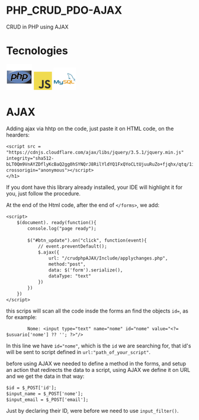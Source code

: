 # PHP_CRUD_PDO-AJAX
CRUD in PHP using AJAX 


# Tecnologies

<img src="https://raw.githubusercontent.com/teamedwardforever/Readme-Generator/71f25dd8b98329b168142a6b782a107b75eab178/svg/Skills/Languages/php-original.svg" alt="PHP" width="70" height="70"/> <img src="https://raw.githubusercontent.com/teamedwardforever/Readme-Generator/71f25dd8b98329b168142a6b782a107b75eab178/svg/Skills/Languages/javascript-original.svg" alt="Javascript" width="50" height="50"/>
<img src="https://raw.githubusercontent.com/teamedwardforever/Readme-Generator/71f25dd8b98329b168142a6b782a107b75eab178/svg/Skills/Database/mysql-original-wordmark.svg" alt="Mysql" width="60" height="60"/>

# AJAX
Adding ajax via hhtp on the code, just paste it on HTML code, on the hearders:
````
<script src = "https://cdnjs.cloudflare.com/ajax/libs/jquery/3.5.1/jquery.min.js" integrity="sha512-bLT0Qm9VnAYZDflyKcBaQ2gg0hSYNQrJ8RilYldYQ1FxQYoCLtUjuuRuZo+fjqhx/qtq/1itJ0C2ejDxltZVFg==" crossorigin="anonymous"></script>
</h1>
````
If you dont have this library already installed, your IDE will highlight it for you, just follow the procedure. 

At the end of the Html code, after the end of `</forms>`, we add: 
```
<script>
    $(document). ready(function(){
        console.log("page ready");

        $("#btn_update").on("click", function(event){
            // event.preventDefault();
            $.ajax({
                url: "/crudphpAJAX/Include/applychanges.php",
                method:"post",
                data: $('form').serialize(),
                dataType: "text"
            })
        })
    })
</script>
```
this scrips will scan all the code insde the forms an find the objects `id=`, as for example:
```
        Nome: <input type="text" name="nome" id="nome" value="<?= $usuario['nome'] ?? ''; ?>"/>
```
In this line we have ``id="nome"``, which is the ``id`` we are searching for, that id's will be sent to script defined in `url:"path_of_your_script"`.

before using AJAX we needed to define a method in the forms, and setup an action that redirects the data to a script, using AJAX we define it on URL and we get the data in that way:
```
$id = $_POST['id'];
$input_name = $_POST['nome'];
$input_email = $_POST['email'];
```
Just by declaring their ID, were before we need to use `input_filter()`. 
